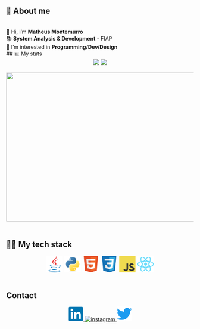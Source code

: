 ## 📖 About me
<br>
👋 Hi, I’m <b>Matheus Montemurro</b>
<br>
📚 <b>System Analysis & Development</b> - FIAP <br>
👀 I’m interested in <b>Programming/Dev/Design</b>
<br>
## 📊 My stats

<div align="center">
	<img height="150em" src="https://github-readme-stats.vercel.app/api?username=montemurro19&theme=onedark&show_icons=true&hide_title=true" />
	<img height="150em" src="https://github-readme-stats.vercel.app/api/top-langs/?username=montemurro19&theme=onedark&layout=compact&hide_title=true" />
</div>
<br>
<div align="center">
	<img height="400" width="850" src="https://camo.githubusercontent.com/18a72a365a73f859fe5868ab16f062166b78c0f165e04600ca1e1dd7da5e4a61/68747470733a2f2f6d65646961302e67697068792e636f6d2f6d656469612f7167515567674143335066763638377150432f67697068792e6769663f6369643d65636630356534377a6f7039756d6b786f6b397473676c79786f7a6734616c756a64347574716c77376e6f7875386a64267269643d67697068792e6769662663743d67"/>
</div>
<br>

## 👨‍💻 My tech stack
<div align="center">
	<img height="45" src="https://raw.githubusercontent.com/devicons/devicon/1119b9f84c0290e0f0b38982099a2bd027a48bf1/icons/java/java-original.svg" />
	<img height="45" src="https://raw.githubusercontent.com/devicons/devicon/1119b9f84c0290e0f0b38982099a2bd027a48bf1/icons/python/python-original.svg" />
	<img height="45" src="https://raw.githubusercontent.com/devicons/devicon/1119b9f84c0290e0f0b38982099a2bd027a48bf1/icons/html5/html5-original.svg" />
	<img height="45" src="https://raw.githubusercontent.com/devicons/devicon/1119b9f84c0290e0f0b38982099a2bd027a48bf1/icons/css3/css3-original.svg" />
	<img height="45" src="https://raw.githubusercontent.com/devicons/devicon/1119b9f84c0290e0f0b38982099a2bd027a48bf1/icons/javascript/javascript-original.svg" />
	<img height="45" src="https://raw.githubusercontent.com/devicons/devicon/1119b9f84c0290e0f0b38982099a2bd027a48bf1/icons/react/react-original.svg" />
</div>
<br>

## Contact

<div align="center">
<a href="https://www.linkedin.com/in/matheus-montemurro/" target="_blank">
  <img height="40" src="https://raw.githubusercontent.com/devicons/devicon/1119b9f84c0290e0f0b38982099a2bd027a48bf1/icons/linkedin/linkedin-original.svg" alt="linkedin"/>
</a>
<a href="https://www.instagram.com/matheus_montemurro/" target="_blank">
 <img height="40" src="https://upload.wikimedia.org/wikipedia/commons/e/e7/Instagram_logo_2016.svg" alt="instagram"/>
</a>
  <a href="https://twitter.com/_montemurro_" target="_blank">
  <img height="40" src="https://raw.githubusercontent.com/devicons/devicon/1119b9f84c0290e0f0b38982099a2bd027a48bf1/icons/twitter/twitter-original.svg" alt="twitter"/>  
</a>
</div>

